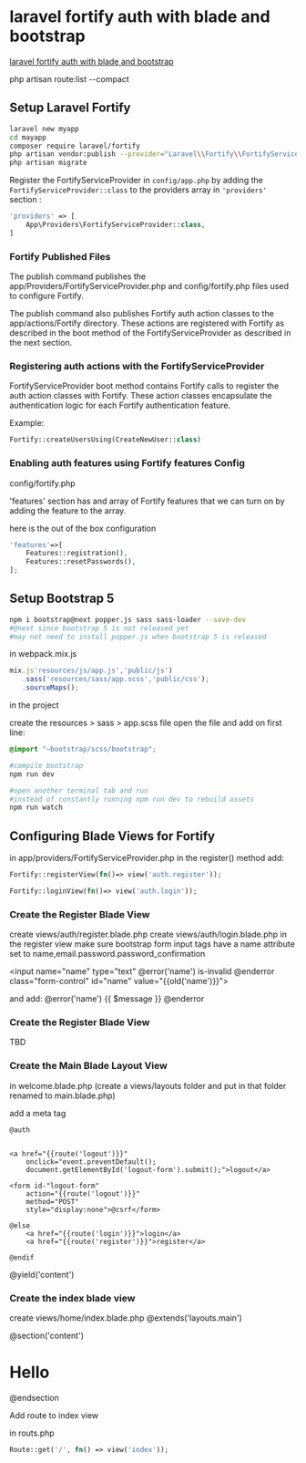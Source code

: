 # laravel fortify auth with blade and bootstrap

[laravel fortify auth with blade and bootstrap](https://aregsar.com/blog/2020/laravel-fortify-auth-with-blade-and-bootstrap)

php artisan route:list --compact

## Setup Laravel Fortify

```bash
laravel new myapp
cd mayapp
composer require laravel/fortify
php artisan vendor:publish --provider="Laravel\\Fortify\\FortifyServiceProvider"
php artisan migrate
```

Register the FortifyServiceProvider in `config/app.php` by adding the `FortifyServiceProvider::class` to the providers array in `'providers'` section :

```php
'providers' => [
    App\Providers\FortifyServiceProvider::class,
]
```

### Fortify Published Files

The publish command publishes the app/Providers/FortifyServiceProvider.php and config/fortify.php files used to configure Fortify.

The publish command also publishes Fortify auth action classes to the app/actions/Fortify directory. These actions are registered with Fortify as described in the boot method of the FortifyServiceProvider as described in the next section.

### Registering auth actions with the FortifyServiceProvider

FortifyServiceProvider boot method contains Fortify calls to register the auth action classes with Fortify. These action classes encapsulate the authentication logic for each Fortify authentication feature.

Example:

```php
Fortify::createUsersUsing(CreateNewUser::class)
```

### Enabling auth features using Fortify features Config

config/fortify.php

'features' section has and array of Fortify features that we can turn on by adding the feature to the array.

here is the out of the box configuration

```php
'features'=>[
    Features::registration(),
    Features::resetPasswords(),
];
```

## Setup Bootstrap 5

```bash
npm i bootstrap@next popper.js sass sass-loader --save-dev
#@next since bootstrap 5 is not released yet
#may not need to install popper.js when bootstrap 5 is released
```

in webpack.mix.js

```js
mix.js'resources/js/app.js','public/js')
   .sass('resources/sass/app.scss','public/css');
   .sourceMaps();
```

in the project

create the resources > sass > app.scss file
open the file and add on first line:

```scss
@import "~bootstrap/scss/bootstrap";
```

```bash
#compile bootstrap
npm run dev

#open another terminal tab and run
#instead of constantly running npm run dev to rebuild assets
npm run watch
```

## Configuring Blade Views for Fortify

in app/providers/FortifyServiceProvider.php
in the register() method add:

```php
Fortify::registerView(fn()=> view('auth.register'));

Fortify::loginView(fn()=> view('auth.login'));
```

### Create the Register Blade View

create views/auth/register.blade.php
create views/auth/login.blade.php
in the register view make sure bootstrap form input tags
have a name attribute set to name,email.password.password_confirmation

<input name="name" type="text" @error('name') is-invalid @enderror class="form-control" id="name" value="{{old('name')}}">

and add:
@error('name')
<span class="invalid-feedback" role="alert">
{{ $message }}
</span>
@enderror

### Create the Register Blade View

TBD

### Create the Main Blade Layout View

in welcome.blade.php (create a views/layouts folder
and put in that folder renamed to main.blade.php)

add a meta tag

<meta name="csrf-token" content="{{csrf_token()}}">
<title>{{config('app.name')}}</title>
<link href="{{asset('css/app.css')}}" rel="stylesheet">
<script src="{{asset('js/app.js')}}" defer></script>

    @auth


    <a href="{{route('logout')}}"
    	onclick="event.preventDefault();
    	document.getElementById('logout-form').submit();">logout</a>

    <form id-"logout-form"
    	action="{{route('logout')}}"
    	method="POST"
    	style="display:none">@csrf</form>

    @else
    	<a href="{{route('login')}}">login</a>
    	<a href="{{route('register')}}">register</a>

    @endif

<main class="container">
	@yield('content')
</main>

### Create the index blade view

create views/home/index.blade.php
@extends('layouts.main')

@section('content')

<h1>Hello</h1>
@endsection

Add route to index view

in routs.php

```php
Route::get('/', fn() => view('index'));
```
